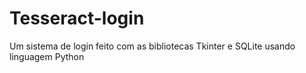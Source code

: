 # Tesseract-login

Um sistema de login feito com as bibliotecas Tkinter e SQLite usando linguagem Python
